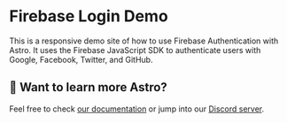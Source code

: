 # Firebase Login Demo
This is a responsive demo site of how to use Firebase Authentication with Astro. It uses the Firebase JavaScript SDK to authenticate users with Google, Facebook, Twitter, and GitHub.

## 👀 Want to learn more Astro?

Feel free to check [our documentation](https://docs.astro.build) or jump into our [Discord server](https://astro.build/chat).
